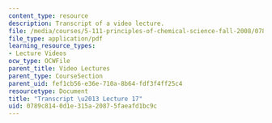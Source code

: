 ```yaml
---
content_type: resource
description: Transcript of a video lecture.
file: /media/courses/5-111-principles-of-chemical-science-fall-2008/0789c8140d1e315a20875faeafd1bc9c_5-111F08-L17.pdf
file_type: application/pdf
learning_resource_types:
- Lecture Videos
ocw_type: OCWFile
parent_title: Video Lectures
parent_type: CourseSection
parent_uid: fef1cb56-e36e-710a-8b64-fdf3f4ff25c4
resourcetype: Document
title: "Transcript \u2013 Lecture 17"
uid: 0789c814-0d1e-315a-2087-5faeafd1bc9c
---
```

